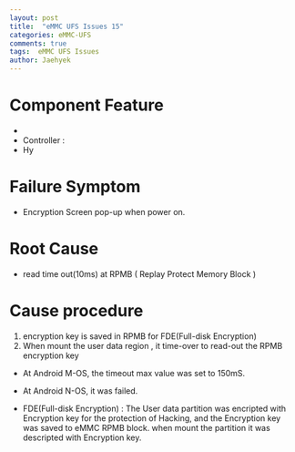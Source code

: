 ```yaml
---
layout: post
title:  "eMMC UFS Issues 15"
categories: eMMC-UFS
comments: true
tags:  eMMC UFS Issues
author: Jaehyek
---
```


# Component Feature
- 
- Controller : 
- Hy

# Failure Symptom
- Encryption Screen pop-up when power on.

# Root Cause
- read time out(10ms) at RPMB ( Replay Protect Memory Block )

# Cause procedure
1. encryption key is saved in RPMB for FDE(Full-disk Encryption)
2. When mount the user data region , it time-over to read-out the RPMB encryption key

* At Android M-OS, the timeout max value  was set to 150mS.
* At Android N-OS, it was failed.

* FDE(Full-disk Encryption) : The User data partition was encripted with Encryption key for the protection of Hacking,
   and the Encryption key was saved to eMMC RPMB block. when mount the partition it was descripted with Encryption key.
